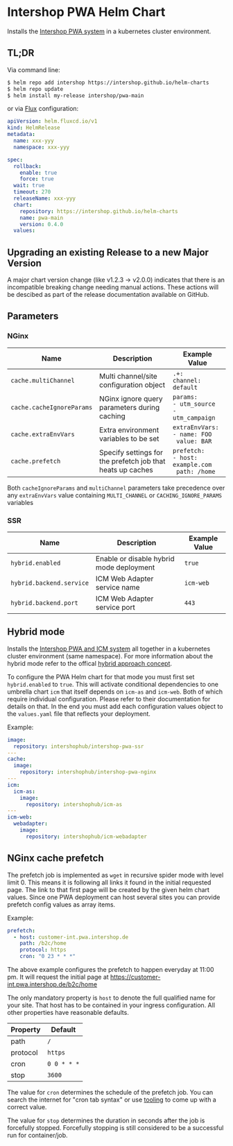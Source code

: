 # Intershop PWA Helm Chart

Installs the [Intershop PWA system](https://github.com/intershop/intershop-pwa) in a kubernetes cluster environment.

## TL;DR

Via command line:

```bash
$ helm repo add intershop https://intershop.github.io/helm-charts
$ helm repo update
$ helm install my-release intershop/pwa-main
```

or via [Flux](https://fluxcd.io) configuration:

```yaml
apiVersion: helm.fluxcd.io/v1
kind: HelmRelease
metadata:
  name: xxx-yyy
  namespace: xxx-yyy

spec:
  rollback:
    enable: true
    force: true
  wait: true
  timeout: 270
  releaseName: xxx-yyy
  chart:
    repository: https://intershop.github.io/helm-charts
    name: pwa-main
    version: 0.4.0
  values:
```

## Upgrading an existing Release to a new Major Version

A major chart version change (like v1.2.3 -> v2.0.0) indicates that there is an
incompatible breaking change needing manual actions. These actions will be descibed as part of the release documentation available on GitHub.

## Parameters

### NGinx

| Name                      | Description                                                | Example Value                                           |
| ------------------------- | ---------------------------------------------------------- | ------------------------------------------------------- |
| `cache.multiChannel`      | Multi channel/site configuration object                    | `.+:`<br>`channel: default`                             |
| `cache.cacheIgnoreParams` | NGinx ignore query parameters during caching               | `params:`<br>`- utm_source`<br>`- utm_campaign`         |
| `cache.extraEnvVars`      | Extra environment variables to be set                      | `extraEnvVars:`<br>`- name: FOO`<br> ` value: BAR`      |
| `cache.prefetch`          | Specify settings for the prefetch job that heats up caches | `prefetch:`<br>`- host: example.com`<br> ` path: /home` |

Both `cacheIgnoreParams` and `multiChannel` parameters take precedence over any `extraEnvVars` value containing `MULTI_CHANNEL` or `CACHING_IGNORE_PARAMS` variables

### SSR

| Name                     | Description                              | Example Value |
| ------------------------ | ---------------------------------------- | ------------- |
| `hybrid.enabled`         | Enable or disable hybrid mode deployment | `true`        |
| `hybrid.backend.service` | ICM Web Adapter service name             | `icm-web`     |
| `hybrid.backend.port`    | ICM Web Adapter service port             | `443`         |

## Hybrid mode

Installs the [Intershop PWA and ICM system](https://github.com/intershop/intershop-pwa) all together in a kubernetes cluster environment (same namespace). For more information about the hybrid mode refer to the offical [hybrid approach concept](https://github.com/intershop/intershop-pwa/blob/develop/docs/concepts/hybrid-approach.md).

To configure the PWA Helm chart for that mode you must first set `hybrid.enabled` to `true`. This will activate conditional dependencies to one umbrella chart `icm` that itself depends on `icm-as` and `icm-web`. Both of which require individual configuration. Please refer to their documentation for details on that. In the end you must add each configuration values object to the `values.yaml` file that reflects your deployment.

Example:

```yaml
image:
  repository: intershophub/intershop-pwa-ssr
---
cache:
  image:
    repository: intershophub/intershop-pwa-nginx
---
icm:
  icm-as:
    image:
      repository: intershophub/icm-as
---
icm-web:
  webadapter:
    image:
      repository: intershophub/icm-webadapter
```

## NGinx cache prefetch

The prefetch job is implemented as `wget` in recursive spider mode with level limit 0. This means it is following all links it found in the initial requested page. The link to that first page will be created by the given helm chart values. Since one PWA deployment can host several sites you can provide prefetch config values as array items.

Example:

```yaml
prefetch:
  - host: customer-int.pwa.intershop.de
    path: /b2c/home
    protocol: https
    cron: "0 23 * * *"
```

The above example configures the prefetch to happen everyday at 11:00 pm. It will request the initial page at https://customer-int.pwa.intershop.de/b2c/home

The only mandatory property is `host` to denote the full qualified name for your site. That host has to be contained in your ingress configuration. All other properties have reasonable defaults.

| Property | Default     |
| -------- | ----------- |
| path     | `/`         |
| protocol | `https`     |
| cron     | `0 0 * * *` |
| stop     | `3600`      |

The value for `cron` determines the schedule of the prefetch job. You can search the internet for "cron tab syntax" or use [tooling](https://crontab.guru) to come up with a correct value.

The value for `stop` determines the duration in seconds after the job is forcefully stopped. Forcefully stopping is still considered to be a successful run for container/job.